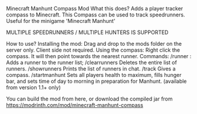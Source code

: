 Minecraft Manhunt Compass Mod
What this does?
Adds a player tracker compass to Minecraft. This Compass can be used to track speedrunners.
Useful for the minigame 'Minecraft Manhunt'

MULTIPLE SPEEDRUNNERS / MULTIPLE HUNTERS IS SUPPORTED

How to use?
Installing the mod:
Drag and drop to the mods folder on the server only. Client side not required.
Using the compass:
Right click the compass. It will then point towards the nearest runner.
Commands:
/runner <playername>: Adds a runner to the runner list;
/clearrunners Deletes the entire list of runners.
/showrunners Prints the list of runners in chat.
/track Gives a compass.
/startmanhunt Sets all players health to maximum, fills hunger bar, and sets time of day to morning in preparation for Manhunt. (available from version 1.1+ only)

You can build the mod from here, or download the compiled jar from https://modrinth.com/mod/minecraft-manhunt-compass
